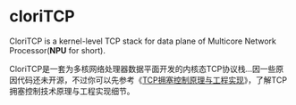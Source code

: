 cloriTCP
=====

CloriTCP is a kernel-level TCP stack for data plane of Multicore Network Processor(**NPU** for short).

CloriTCP是一套为多核网络处理器数据平面开发的内核态TCP协议栈...因一些原因代码还未开源，不过你可以先参考《[TCP拥塞控制原理与工程实现](https://github.com/shpilu/cloriTCP/blob/master/doc/TCP%E6%8B%A5%E5%A1%9E%E6%8E%A7%E5%88%B6%E5%8E%9F%E7%90%86%E5%8F%8A%E5%B7%A5%E7%A8%8B%E5%AE%9E%E7%8E%B0.pdf)》，了解TCP拥塞控制技术原理与工程实现细节。
